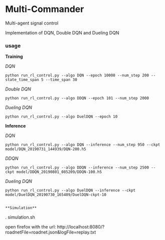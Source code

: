 # Multi-Commander
Multi-agent signal control

Implementation of DQN, Double DQN and Dueling DQN

### usage
**Training**

*DQN*
```
python run_rl_control.py --algo DQN --epoch 10000 --num_step 200 --state_time_span 5 --time_span 30
```
*Double DQN*
```
python run_rl_control.py --algo DDQN --epoch 101 --num_step 2000
```
*Dueling DQN*
```
python run_rl_control.py --algo DuelDQN --epoch 10
```

**Inference**

*DQN*
```
python run_rl_control.py --algo DQN --inference --num_step 950 --ckpt model/DQN_20190731_144939/DQN-200.h5
```
*DDQN*
```
python run_rl_control.py --algo DDQN --inference --num_step 2500 --ckpt model/DDQN_20190801_085209/DDQN-100.h5
```
*Dueling DQN*
```
python run_rl_control.py --algo DuelDQN --inference --ckpt model/DuelDQN_20190730_165409/DuelDQN-ckpt-10


**Simulation**
```
. simulation.sh

open firefox with the url: http://localhost:8080/?roadnetFile=roadnet.json&logFile=replay.txt
```


